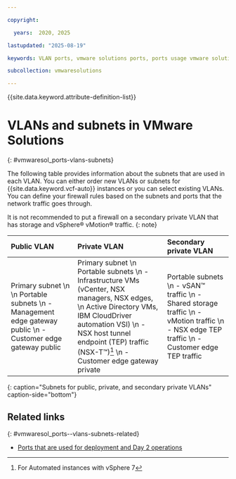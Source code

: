 ```yaml
---

copyright:

  years:  2020, 2025

lastupdated: "2025-08-19"

keywords: VLAN ports, vmware solutions ports, ports usage vmware solutions

subcollection: vmwaresolutions

---
```


{{site.data.keyword.attribute-definition-list}}

# VLANs and subnets in VMware Solutions
{: #vmwaresol_ports-vlans-subnets}

The following table provides information about the subnets that are used in each VLAN. You can either order new VLANs or subnets for {{site.data.keyword.vcf-auto}} instances or you can select existing VLANs. You can define your firewall rules based on the subnets and ports that the network traffic goes through.

It is not recommended to put a firewall on a secondary private VLAN that has storage and vSphere® vMotion® traffic.
{: note}

| Public VLAN | Private VLAN | Secondary private VLAN |
|:------------|:-------------|:-----------------------|
| Primary subnet \n \n Portable subnets \n - Management edge gateway public \n - Customer edge gateway public | Primary subnet \n Portable subnets \n - Infrastructure VMs (vCenter, NSX managers, NSX edges, \n Active Directory VMs, IBM CloudDriver automation VSI) \n - NSX host tunnel endpoint (TEP) traffic (NSX-T™)[^hosttep-v7] \n - Customer edge gateway private | Portable subnets \n - vSAN™ traffic \n - Shared storage traffic \n - vMotion traffic \n - NSX edge TEP traffic \n - Customer edge TEP traffic |
{: caption="Subnets for public, private, and secondary private VLANs" caption-side="bottom"}

[^hosttep-v7]: For Automated instances with vSphere 7

## Related links
{: #vmwaresol_ports--vlans-subnets-related}

* [Ports that are used for deployment and Day 2 operations](/docs/vmwaresolutions?topic=vmwaresolutions-vmwaresol_ports-deploy-day2ops)
